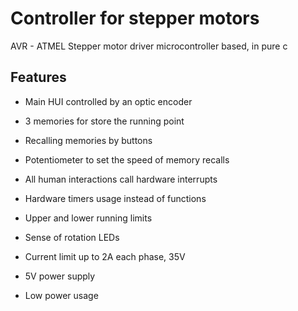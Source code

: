 Controller for stepper motors
=============================

AVR - ATMEL Stepper motor driver microcontroller based,  in pure c

Features
--------

* Main HUI controlled by an optic encoder
* 3 memories for store the running point
* Recalling memories by buttons
* Potentiometer to set the speed of memory recalls  
* All human interactions call hardware interrupts
* Hardware timers usage instead of functions
* Upper and lower running limits
* Sense of rotation LEDs

* Current limit up to 2A each phase, 35V
* 5V power supply
* Low power usage

